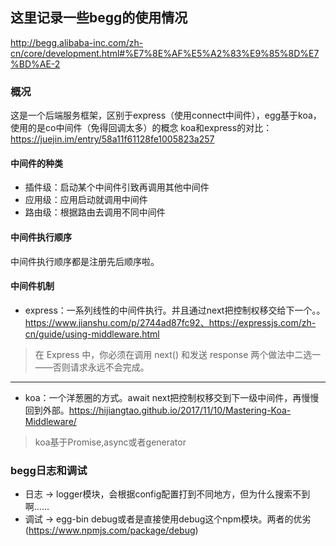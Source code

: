## 这里记录一些begg的使用情况
http://begg.alibaba-inc.com/zh-cn/core/development.html#%E7%8E%AF%E5%A2%83%E9%85%8D%E7%BD%AE-2

### 概况
这是一个后端服务框架，区别于express（使用connect中间件），egg基于koa，使用的是co中间件（免得回调太多）的概念
koa和express的对比：https://juejin.im/entry/58a11f61128fe1005823a257

#### 中间件的种类
- 插件级：启动某个中间件引致再调用其他中间件
- 应用级：应用启动就调用中间件
- 路由级：根据路由去调用不同中间件

#### 中间件执行顺序
中间件执行顺序都是注册先后顺序啦。

#### 中间件机制
- express：一系列线性的中间件执行。并且通过next把控制权移交给下一个。。https://www.jianshu.com/p/2744ad87fc92、https://expressjs.com/zh-cn/guide/using-middleware.html
> 在 Express 中，你必须在调用 next() 和发送 response 两个做法中二选一——否则请求永远不会完成。

---
- koa：一个洋葱圈的方式。await next把控制权移交到下一级中间件，再慢慢回到外部。https://hijiangtao.github.io/2017/11/10/Mastering-Koa-Middleware/
> koa基于Promise,async或者generator

### begg日志和调试
- 日志 -> logger模块，会根据config配置打到不同地方，但为什么搜索不到啊……
- 调试 -> egg-bin debug或者是直接使用debug这个npm模块。两者的优劣(https://www.npmjs.com/package/debug)